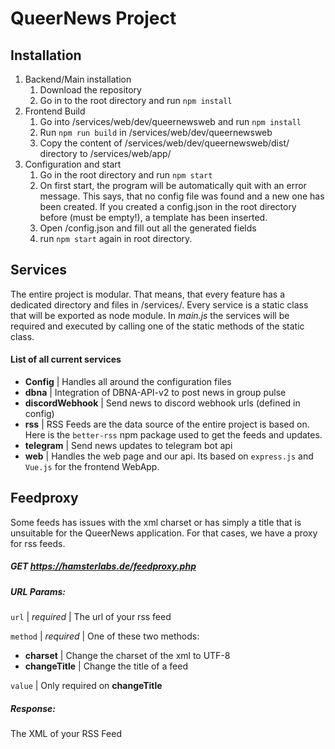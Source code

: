 # QueerNews Project

## Installation
1. Backend/Main installation
    1. Download the repository
    2. Go in to the root directory and run `npm install`
2. Frontend Build
    1. Go into /services/web/dev/queernewsweb and run `npm install`
    2. Run `npm run build` in /services/web/dev/queernewsweb
    3. Copy the content of /services/web/dev/queernewsweb/dist/ directory to /services/web/app/
3. Configuration and start
    1. Go in the root directory and run `npm start`
    2. On first start, the program will be automatically quit with an error message. 
        This says, that no config file was found and a new one has been created. 
        If you created a config.json in the root directory before (must be empty!), a template has been inserted.
    3. Open /config.json and fill out all the generated fields
    4. run `npm start` again in root directory.

## Services
The entire project is modular. 
That means, that every feature has a dedicated directory and files in /services/.
Every service is a static class that will be exported as node module.
In *main.js* the services will be required and executed by calling one of the static methods of the static class.

#### List of all current services
- **Config** | Handles all around the configuration files
- **dbna** | Integration of DBNA-API-v2 to post news in group pulse
- **discordWebhook** | Send news to discord webhook urls (defined in config)
- **rss** | RSS Feeds are the data source of the entire project is based on.
            Here is the `better-rss` npm package used to get the feeds and updates.
- **telegram** | Send news updates to telegram bot api
- **web** | Handles the web page and our api. Its based on `express.js` and `Vue.js` for the frontend WebApp.

## Feedproxy
Some feeds has issues with the xml charset or has simply a title that is unsuitable for the QueerNews application.
For that cases, we have a proxy for rss feeds.

##### **GET** https://hamsterlabs.de/feedproxy.php
##### URL Params:
`url` | *required* | The url of your rss feed

`method` | *required* | One of these two methods:
 - **charset** | Change the charset of the xml to UTF-8
 - **changeTitle** | Change the title of a feed
 
`value` | Only required on **changeTitle**

##### Response:
The XML of your RSS Feed